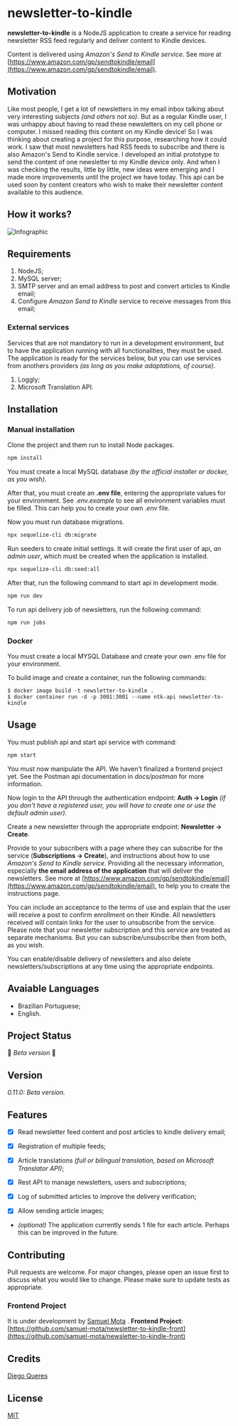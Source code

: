 # newsletter-to-kindle

**newsletter-to-kindle** is a NodeJS application to create a service for reading newsletter RSS feed regularly and deliver content to Kindle devices. 

Content is delivered using _Amazon&#39;s Send to Kindle service_. See more at [https://www.amazon.com/gp/sendtokindle/email](https://www.amazon.com/gp/sendtokindle/email).

## Motivation
Like most people, I get a lot of newsletters in my email inbox talking about very interesting subjects _(and others not so)_. But as a regular Kindle user, I was unhappy about having to read these newsletters on my cell phone or computer. I missed reading this content on my Kindle device!
So I was thinking about creating a project for this purpose, researching how it could work. I saw that most newsletters had RSS feeds to subscribe and there is also Amazon's Send to Kindle service. 
I developed an initial prototype to send the content of one newsletter to my Kindle device only. And when I was checking the results, little by little, new ideas were emerging and I made more improvements until the project we have today. 
This api can be used soon by content creators who wish to make their newsletter content available to this audience.

## How it works?
![Infographic](/images/infographic.gif)

## Requirements
1. NodeJS;
2. MySQL server;
3. SMTP server and an email address to post and convert articles to Kindle email;
4. Configure *Amazon Send to Kindle* service to receive messages from this email;

### External services
Services that are not mandatory to run in a development environment, but to have the application running with all functionalities, they must be used.
The application is ready for the services below, but you can use services from anothers providers _(as long as you make adaptations, of course)_.
1. Loggly;
2. Microsoft Translation API.

## Installation

### Manual installation
Clone the project and them run to install Node packages.
```bash
npm install
```
You must create a local MySQL database _(by the official installer or docker, as you wish)_.

After that, you must create an **.env file**, entering the appropriate values for your environment. 
See _.env.example_ to see all environment variables must be filled. This can help you to create your own _.env_ file.

Now you must run database migrations.
```bash
npx sequelize-cli db:migrate
```

Run seeders to create initial settings. It will create the first user of api, _an admin user_, which must be created when the application is installed.
```bash
npx sequelize-cli db:seed:all
```

After that, run the following command to start api in development mode. 
```bash
npm run dev
```

To run api delivery job of newsletters, run the following command:
```bash
npm run jobs
```

### Docker
You must create a local MYSQL Database and create your own .env file for your environment.

To build image and create a container, run the following commands:
```
$ docker image build -t newsletter-to-kindle .
$ docker container run -d -p 3001:3001 --name ntk-api newsletter-to-kindle
```


## Usage

You must publish api and start api service with command:
```bash
npm start
```

You must now manipulate the API. We haven't finalized a frontend project yet. See the Postman api documentation in _docs/postman_ for more information.

Now login to the API through the authentication endpoint: **Auth -> Login** _(if you don't have a registered user, you will have to create one or use the default admin user)_.

Create a new newsletter through the appropriate endpoint: **Newsletter -> Create**.

Provide to your subscribers with a page where they can subscribe for the service (**Subscriptions -> Create**), and instructions about how to use _Amazon&#39;s Send to Kindle service_. Providing all the necessary information, especially **the email address of the application** that will deliver the newsletters. See more at [https://www.amazon.com/gp/sendtokindle/email](https://www.amazon.com/gp/sendtokindle/email), to help you to create the instructions page.

You can include an acceptance to the terms of use and explain that the user will receive a post to confirm enrollment on their Kindle. All newsletters received will contain links for the user to unsubscribe from the service. Please note that your newsletter subscription and this service are treated as separate mechanisms. But you can subscribe/unsubscribe then from both, as you wish.

You can enable/disable delivery of newsletters and also delete newsletters/subscriptions at any time using the appropriate endpoints.

## Avaiable Languages
- Brazilian Portuguese;
- English.

## Project Status
🚀 _Beta version_ 🚧

## Version
_0.11.0: Beta version._

## Features
- [x] Read newsletter feed content and post articles to kindle delivery email;
- [x] Registration of multiple feeds;
- [x] Article translations _(full or bilingual translation, based on Microsoft Translator API)_;
- [x] Rest API to manage newsletters, users and subscriptions;
- [x] Log of submitted articles to improve the delivery verification;
- [x] Allow sending article images;


- _(optional)_ The application currently sends 1 file for each article. Perhaps this can be improved in the future.

## Contributing
Pull requests are welcome. For major changes, please open an issue first to discuss what you would like to change. Please make sure to update tests as appropriate.

### Frontend Project
It is under development by [Samuel Mota](https://github.com/samuel-mota) .
**Frontend Project**: [https://github.com/samuel-mota/newsletter-to-kindle-front](https://github.com/samuel-mota/newsletter-to-kindle-front) 

## Credits
[Diego Queres](https://github.com/diegoqueres)

## License
[MIT](https://choosealicense.com/licenses/mit/)
